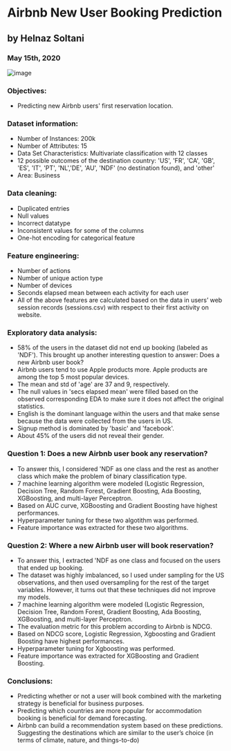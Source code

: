 # Airbnb New User Booking Prediction
## by Helnaz Soltani
### May 15th, 2020

![image](https://media-assets-04.thedrum.com/cache/images/thedrum-prod/s3-news-tmp-111981-airbnb--2x1--940.png)

### Objectives:
- Predicting new Airbnb users' first reservation location.

### Dataset information:
- Number of Instances: 200k
- Number of Attributes: 15
- Data Set Characteristics: Multivariate classification with 12 classes
- 12 possible outcomes of the destination country: 'US', 'FR', 'CA', 'GB', 'ES', 'IT', 'PT', 'NL','DE', 'AU', 'NDF' (no destination found), and 'other'
- Area: Business

### Data cleaning:
- Duplicated entries
- Null values
- Incorrect datatype
- Inconsistent values for some of the columns
- One-hot encoding for categorical feature

### Feature engineering:
- Number of actions
- Number of unique action type
- Number of devices
- Seconds elapsed mean between each activity for each user 
- All of the above features are calculated based on the data in users’ web session records (sessions.csv) with respect to their first activity on website.

### Exploratory data analysis:
- 58% of the users in the dataset did not end up booking (labeled as 'NDF'). This brought up another interesting question to answer: Does a new Airbnb user book?
- Airbnb users tend to use Apple products more. Apple products are among the top 5 most popular devices.
- The mean and std of 'age' are 37 and 9, respectively.
- The null values in 'secs elapsed mean' were filled based on the observed corresponding EDA to make sure it does not affect the original statistics.
- English is the dominant language within the users and that make sense because the data were collected from the users in US.
- Signup method is dominated by 'basic' and 'facebook'.
- About 45% of the users did not reveal their gender.

### Question 1: Does a new Airbnb user book any reservation?
- To answer this, I considered 'NDF as one class and the rest as another class which make the problem of binary classification type. 
- 7 machine learning algorithm were modeled (Logistic Regression, Decision Tree, Random Forest, Gradient Boosting, Ada Boosting, XGBoosting, and multi-layer Perceptron.
- Based on AUC curve, XGBoosting and Gradient Boosting have highest performances.
- Hyperparameter tuning for these two algotithm was performed.
- Feature importance was extracted for these two algorithms.

### Question 2: Where a new Airbnb user will book reservation?
- To answer this, I extracted 'NDF as one class and focused on the users that ended up booking. 
- The dataset was highly imbalanced, so I used under sampling for the US observations, and then used oversampling for the rest of the target variables. However, it turns out that these techniques did not improve my models.
- 7 machine learning algorithm were modeled (Logistic Regression, Decision Tree, Random Forest, Gradient Boosting, Ada Boosting, XGBoosting, and multi-layer Perceptron.
- The evaluation metric for this problem according to Airbnb is NDCG.
- Based on NDCG score, Logistic Regression, Xgboosting and Gradient Boosting have highest performances.
- Hyperparameter tuning for Xgboosting was performed.
- Feature importance was extracted for XGBoosting and Gradient Boosting.

### Conclusions:
- Predicting whether or not a user will book combined with the marketing strategy is beneficial for business purposes.
- Predicting which countries are more popular for accommodation booking is beneficial for demand forecasting.
- Airbnb can build a recommendation system based on these predictions. Suggesting the destinations which are similar to the user’s choice (in terms of climate, nature, and things-to-do)

